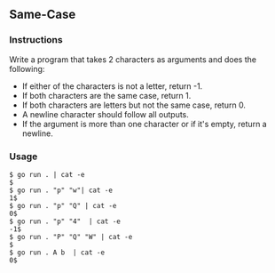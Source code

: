 ## Same-Case 

### Instructions

Write a program that takes 2 characters as arguments and does the following:
- If either of the characters is not a letter, return -1.
- If both characters are the same case, return 1.
- If both characters are letters but not the same case, return 0.
- A newline character should follow all outputs.
- If the argument is more than one character or if it's empty, return a newline.
  
### Usage

```console
$ go run . | cat -e
$
$ go run . "p" "w"| cat -e
1$
$ go run . "p" "Q" | cat -e
0$
$ go run . "p" "4"  | cat -e
-1$
$ go run . "P" "Q" "W" | cat -e
$
$ go run . A b  | cat -e
0$
```